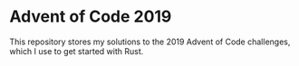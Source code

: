 # Advent of Code 2019
This repository stores my solutions to the 2019 Advent of Code challenges, which I use to get started with Rust.
